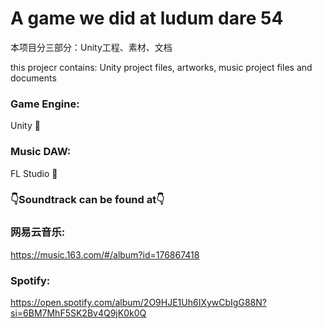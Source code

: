 # A game we did at ludum dare 54
本项目分三部分：Unity工程、素材、文档

this projecr contains: Unity project files, artworks, music project files and documents

### Game Engine: 
Unity 🙅‍

### Music DAW: 
FL Studio 🍍

### 👇Soundtrack can be found at👇

### 网易云音乐:
https://music.163.com/#/album?id=176867418

### Spotify: 
https://open.spotify.com/album/2O9HJE1Uh6IXywCbIgG88N?si=6BM7MhF5SK2Bv4Q9jK0k0Q

